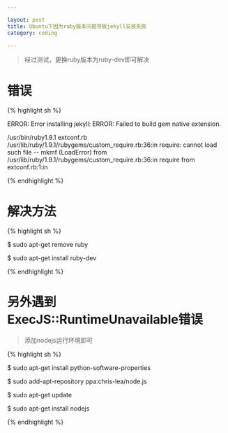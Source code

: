 ```yaml
---

layout: post
title: Ubuntu下因为ruby版本问题导致jekyll安装失败
category: coding

---
```


> 经过测试，更换ruby版本为ruby-dev即可解决

<!--more-->

# 错误

{% highlight sh %}

ERROR:  Error installing jekyll:
ERROR: Failed to build gem native extension.

/usr/bin/ruby1.9.1 extconf.rb
/usr/lib/ruby/1.9.1/rubygems/custom_require.rb:36:in require: cannot load such file -- mkmf (LoadError)
from /usr/lib/ruby/1.9.1/rubygems/custom_require.rb:36:in require
from extconf.rb:1:in <main>

{% endhighlight %}

# 解决方法

{% highlight sh %}

$ sudo apt-get remove ruby

$ sudo apt-get install ruby-dev

{% endhighlight %}

# 另外遇到ExecJS::RuntimeUnavailable错误

> 添加nodejs运行环境即可

{% highlight sh %}

$ sudo apt-get install python-software-properties

$ sudo add-apt-repository ppa:chris-lea/node.js

$ sudo apt-get update

$ sudo apt-get install nodejs

{% endhighlight %}

